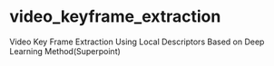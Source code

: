 # video_keyframe_extraction
Video Key Frame Extraction Using Local Descriptors Based on Deep Learning Method(Superpoint)
